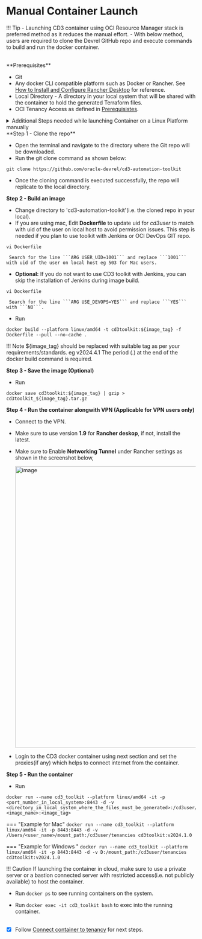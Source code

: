 # **Manual Container Launch**

!!! Tip
     - Launching CD3 container using OCI Resource Manager stack is preferred method as it reduces the manual effort.
     - With below method, users are required to clone the Devrel GitHub repo and execute commands to build and run the docker container.

<br>
**Prerequisites**

* Git
* Any docker CLI compatible platform such as Docker or Rancher. See <a href="https://www.youtube.com/watch?v=2QNAOJpeJZc"><u>How to Install and Configure Rancher Desktop</u></a> for reference.
* Local Directory - A directory in your local system that will be shared with the container to hold the generated Terraform files.
* OCI Tenancy Access as defined in <a href="../prerequisites"><u>Prerequisistes</u></a>.

<details>
    <summary> Additional Steps needed while launching Container on a Linux Platform manually </summary>
Below commands create a user local user called cd3user on the VM and configures it. Also sets SELINUX to Permissive.

```
useradd --u 1001 cd3user
sudo echo cd3user ALL=\(root\) NOPASSWD:ALL > /etc/sudoers.d/cd3user
chmod 0440 /etc/sudoers.d/cd3user

sudo setenforce 0
sudo sed -c -i "s/\SELINUX=.*/SELINUX=permissive/" /etc/sysconfig/selinux
sudo getenforce

sudo mkdir -p /cd3user/mount_path
sudo chmod 775 -R /cd3user
sudo chown -R cd3user:cd3user /cd3user
sudo mkdir /home/cd3user/.ssh
sudo cp /home/opc/.ssh/authorized_keys /home/cd3user/.ssh/authorized_keys
sudo chown -R cd3user:cd3user /home/cd3user/.ssh
sudo chmod 700 /home/cd3user/.ssh
```

</details>
**Step 1 - Clone the repo**

* Open the terminal and navigate to the directory where the Git repo will be downloaded.
* Run the git clone command as shown below:
&nbsp; &nbsp; &nbsp; &nbsp; 
```
git clone https://github.com/oracle-devrel/cd3-automation-toolkit
```
* Once the cloning command is executed successfully, the repo will replicate to the local directory. 

**Step 2 - Build an image**

* Change directory to 'cd3-automation-toolkit'(i.e. the cloned repo in your local).
* If you are using mac, Edit **Dockerfile** to update uid for <i>cd3user</I> to match with uid of the user on local host to avoid permission issues. This step is needed if you plan to use toolkit with Jenkins or OCI DevOps GIT repo.
``` 
vi Dockerfile
```

     Search for the line ```ARG USER_UID=1001``` and replace ```1001``` with uid of the user on local host eg 503 for Mac users.

* <b>Optional:</b>  If you do not want to use CD3 toolkit with Jenkins, you can skip the installation of Jenkins during image build.
``` 
vi Dockerfile
```
     Search for the line ```ARG USE_DEVOPS=YES``` and replace ```YES``` with ```NO```.

* Run 
```
docker build --platform linux/amd64 -t cd3toolkit:${image_tag} -f Dockerfile --pull --no-cache .
```

!!! Note
	${image_tag} should be replaced with suitable tag as per your requirements/standards. eg v2024.4.1
	The period (.) at the end of the docker build command is required.

**Step 3 - Save the image (Optional)**

* Run  
```
docker save cd3toolkit:${image_tag} | gzip > cd3toolkit_${image_tag}.tar.gz
```

**Step 4 - Run the container alongwith VPN (Applicable for VPN users only)**

* Connect to the VPN.
* Make sure to use version **1.9** for **Rancher deskop**, if not, install the latest.
* Make sure to Enable **Networking Tunnel** under Rancher settings as shown in the screenshot below,
  
     <img width="746" alt="image" src="../images/launchcontainer-1.png">
     
* Login to the CD3 docker container using next section and set the proxies(if any) which helps to connect internet from the container.

**Step 5 - Run the container**

* Run  
```
docker run --name cd3_toolkit --platform linux/amd64 -it -p <port_number_in_local_system>:8443 -d -v <directory_in_local_system_where_the_files_must_be_generated>:/cd3user/tenancies <image_name>:<image_tag>
```
  
=== "Example for Mac"
      ```
      docker run --name cd3_toolkit --platform linux/amd64 -it -p 8443:8443 -d -v /Users/<user_name>/mount_path:/cd3user/tenancies cd3toolkit:v2024.1.0
      ```

=== "Example for Windows "
      ```
      docker run --name cd3_toolkit --platform linux/amd64 -it -p 8443:8443 -d -v D:/mount_path:/cd3user/tenancies cd3toolkit:v2024.1.0
      ```
  
!!! Caution 
    If launching the container in cloud, make sure to use a private server or a bastion connected server with restricted access(i.e. not publicly available) to host the container.

* Run  ```docker ps``` to see running containers on the system.

* Run ```docker exec -it cd3_toolkit bash``` to exec into the running container.
<br><br>

- [X] Follow <a href="../connect-container-to-oci-tenancy"><u>Connect container to tenancy</u></a> for next steps. 

